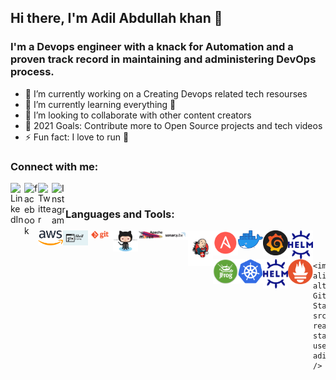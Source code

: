 ## Hi there, I'm Adil Abdullah khan 👋

### I'm a Devops engineer with a knack for Automation and a proven track record in maintaining and administering DevOps process.
- 🔭 I’m currently working on a Creating Devops related tech resourses 
- 🌱 I’m currently learning everything 🤣
- 👯 I’m looking to collaborate with other content creators
- 🥅 2021 Goals: Contribute more to Open Source projects and tech videos 
- ⚡ Fun fact: I love to run 🏃

### Connect with me:

[<img align="left" alt="LinkedIn" width="22px" src="https://cdn.jsdelivr.net/npm/simple-icons@v3/icons/linkedin.svg" />][linkedin]
[<img align="left" alt="facebook" width="22px" src="https://cdn.jsdelivr.net/npm/simple-icons@3.3.0/icons/facebook.svg" />][facebook]
[<img align="left" alt="Twitter" width="22px" src="https://cdn.jsdelivr.net/npm/simple-icons@v3/icons/twitter.svg" />][twitter]
[<img align="left" alt="Instagram" width="22px" src="https://cdn.jsdelivr.net/npm/simple-icons@v3/icons/instagram.svg" />][instagram]

<br />

### Languages and Tools:


[<img align="left" alt="Unix" width="40px" src="https://raw.githubusercontent.com/khann-adill/khann-adill/master/Tools_icons/aws.png"/>][git]
[<img align="left" alt="Unix" width="40px" src="https://raw.githubusercontent.com/khann-adill/khann-adill/master/Tools_icons/shell.jpg" />][git]
[<img align="left" alt="Unix" width="40px" src="https://raw.githubusercontent.com/khann-adill/khann-adill/master/Tools_icons/git.png" />][git]
[<img align="left" alt="Unix" width="40px" src="https://raw.githubusercontent.com/khann-adill/khann-adill/master/Tools_icons/github.png" />][git]
[<img align="left" alt="Unix" width="40px" src="https://raw.githubusercontent.com/khann-adill/khann-adill/master/Tools_icons/maven.jpg" />][git]
[<img align="left" alt="Unix" width="40px" src="https://raw.githubusercontent.com/khann-adill/khann-adill/master/Tools_icons/sonarqube.png" />][git]
[<img align="left" alt="Unix" width="40px" src="https://raw.githubusercontent.com/khann-adill/khann-adill/master/Tools_icons/jenkins.png" />][git]
[<img align="left" alt="Unix" width="40px" src="https://raw.githubusercontent.com/khann-adill/khann-adill/master/Tools_icons/Ansible.png" />][git]
[<img align="left" alt="Unix" width="40px" src="https://raw.githubusercontent.com/khann-adill/khann-adill/master/Tools_icons/docker.png" />][git]
[<img align="left" alt="Unix" width="40px" src="https://raw.githubusercontent.com/khann-adill/khann-adill/master/Tools_icons/grafana.png" />][git]
[<img align="left" alt="Unix" width="40px" src="https://raw.githubusercontent.com/khann-adill/khann-adill/master/Tools_icons/helm.png" />][git]
[<img align="left" alt="Unix" width="40px" src="https://raw.githubusercontent.com/khann-adill/khann-adill/master/Tools_icons/jfrog.png" />][git]
[<img align="left" alt="Unix" width="40px" src="https://raw.githubusercontent.com/khann-adill/khann-adill/master/Tools_icons/kubernetes.png" />][kubernetesplaylist]
[<img align="left" alt="Unix" width="40px" src="https://raw.githubusercontent.com/khann-adill/khann-adill/master/Tools_icons/helm.png" />][git]
[<img align="left" alt="Unix" width="40px" src="https://raw.githubusercontent.com/khann-adill/khann-adill/master/Tools_icons/prometheus.png" />][git]

<br />
<br />


```
<img align="left" alt="codeSTACKr's Github Stats" src="https://github-readme-stats.vercel.app/api?username=khann-adill&show_icons=true&hide_border=true" />
```
[facebook]: https://www.facebook.com/adilabdullah.khan.393
[twitter]: https://twitter.com/adilkhan220496
[instagram]: https://www.instagram.com/khann_adill/
[linkedin]: https://www.linkedin.com/in/adil-abdullah-khan-682075140/
[kubernetesplaylist]: https://github.com/khann-adill/play-with-kubectl
[git]:  https://github.com/khann-adill/
